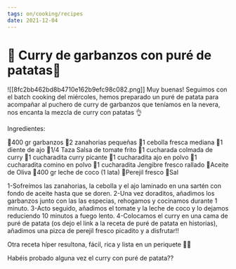 ```yaml
---
tags: on/cooking/recipes
date: 2021-12-04
---
```

# 🌟 Curry de garbanzos con puré de patatas🌟
![[8fc2bb462bd8b4710e162b9efc98c082.png]]
Muy buenas! Seguimos con el batch cooking del miércoles, hemos preparado un puré de patata para acompañar al puchero de curry de garbanzos que teníamos en la nevera, nos encanta la mezcla de curry con patatas 👌

Ingredientes:

🌱400 gr garbanzos
🌱2 zanahorias pequeñas
🌱1 cebolla fresca mediana
🌱1 diente de ajo
🌱1/4 Taza Salsa de tomate frito
🌱1 cucharada colmada de curry
🌱1 cucharadita curry picante
🌱1 cucharadita ajo en polvo
🌱1 cucharadita comino en polvo
🌱1 cucharadita Jengibre fresco rallado
🌱Aceite de Oliva
🌱400 gr leche de coco (1 lata)
🌱Perejil fresco
🌱Sal

1-Sofreímos las zanahorias, la cebolla y el ajo laminado en una sartén con fondo de aceite hasta que se doren.
2-Una vez doraditos, añadimos los garbanzos junto con las las especias, rehogamos y cocinamos durante 1 minuto.
3-Acto seguido, añadimos el tomate y la leche de coco y lo dejamos reduciendo 10 minutos a fuego lento.
4-Colocamos el curry en una cama de puré de patata (os dejo el link a la receta de puré de patata en historias), añadimos una pizca de perejil fresco picadito y a disfrutar!!

Otra receta híper resultona, fácil, rica y lista en un periquete 🥰🥰

Habéis probado alguna vez el curry con puré de patata??
